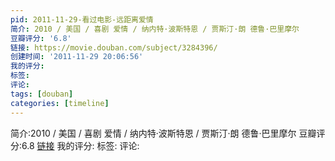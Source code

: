 ```yaml
---
pid: 2011-11-29-看过电影-远距离爱情
简介: 2010 / 美国 / 喜剧 爱情 / 纳内特·波斯特恩 / 贾斯汀·朗 德鲁·巴里摩尔
豆瓣评分: '6.8'
链接: https://movie.douban.com/subject/3284396/
创建时间: '2011-11-29 20:06:56'
我的评分:
标签:
评论:
tags: [douban]
categories: [timeline]
---
```

简介:2010 / 美国 / 喜剧 爱情 / 纳内特·波斯特恩 / 贾斯汀·朗 德鲁·巴里摩尔
豆瓣评分:6.8
[链接](https://movie.douban.com/subject/3284396/)
我的评分:
标签:
评论:
